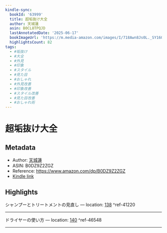 ```yaml
---
kindle-sync:
  bookId: '63999'
  title: 超垢抜け大全
  author: 天城蓮
  asin: B0CL8TPQJD
  lastAnnotatedDate: '2025-06-17'
  bookImageUrl: 'https://m.media-amazon.com/images/I/718Awn8Js0L._SY160.jpg'
  highlightsCount: 82
tags:
  - #垢抜け
  - #大全
  - #外見
  - #印象
  - #スタイル
  - #見た目
  - #おしゃれ
  - #外見改善
  - #印象改善
  - #スタイル改善
  - #見た目改善
  - #おしゃれ術
---
```

# 超垢抜け大全
## Metadata
* Author: [天城蓮](https://www.amazon.comundefined)
* ASIN: B0DZ9Z2ZGZ
* Reference: https://www.amazon.com/dp/B0DZ9Z2ZGZ
* [Kindle link](kindle://book?action=open&asin=B0DZ9Z2ZGZ)

## Highlights
シャンプーとトリートメントの見直し — location: [138](kindle://book?action=open&asin=B0DZ9Z2ZGZ&location=138) ^ref-41220

---
ドライヤーの使い方 — location: [140](kindle://book?action=open&asin=B0DZ9Z2ZGZ&location=140) ^ref-46548

---
